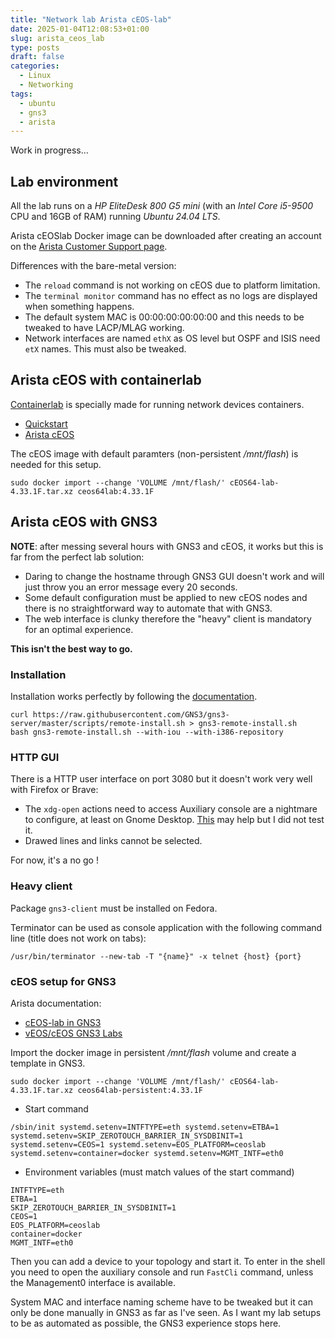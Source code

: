 ```yaml
---
title: "Network lab Arista cEOS-lab"
date: 2025-01-04T12:08:53+01:00
slug: arista_ceos_lab
type: posts
draft: false
categories:
  - Linux
  - Networking
tags:
  - ubuntu
  - gns3
  - arista
---
```

Work in progress...

## Lab environment
All the lab runs on a *HP EliteDesk 800 G5 mini* (with an *Intel Core i5-9500* CPU and 16GB of RAM) running *Ubuntu 24.04 LTS*.

Arista cEOSlab Docker image can be downloaded after creating an account on the [Arista Customer Support page](https://www.arista.com/en/support/customer-support).

Differences with the bare-metal version:
* The `reload` command is not working on cEOS due to platform limitation.
* The `terminal monitor` command has no effect as no logs are displayed when something happens.
* The default system MAC is 00:00:00:00:00:00 and this needs to be tweaked to have LACP/MLAG working.
* Network interfaces are named `ethX` as OS level but OSPF and ISIS need `etX` names. This must also be tweaked.

## Arista cEOS with containerlab
[Containerlab](https://containerlab.dev) is specially made for running network devices containers.
* [Quickstart](https://containerlab.dev/quickstart/)
* [Arista cEOS](https://containerlab.dev/manual/kinds/ceos/)

The cEOS image with default paramters (non-persistent */mnt/flash*) is needed for this setup.
```
sudo docker import --change 'VOLUME /mnt/flash/' cEOS64-lab-4.33.1F.tar.xz ceos64lab:4.33.1F
```


## Arista cEOS with GNS3
**NOTE**: after messing several hours with GNS3 and cEOS, it works but this is far from the perfect lab solution:
* Daring to change the hostname through GNS3 GUI doesn't work and will just throw you an error message every 20 seconds.
* Some default configuration must be applied to new cEOS nodes and there is no straightforward way to automate that with GNS3.
* The web interface is clunky therefore the "heavy" client is mandatory for an optimal experience.

**This isn't the best way to go.**

### Installation

Installation works perfectly by following the [documentation](https://docs.gns3.com/docs/getting-started/installation/remote-server).
```
curl https://raw.githubusercontent.com/GNS3/gns3-server/master/scripts/remote-install.sh > gns3-remote-install.sh
bash gns3-remote-install.sh --with-iou --with-i386-repository
```
### HTTP GUI
There is a HTTP user interface on port 3080 but it doesn't work very well with Firefox or Brave:
* The `xdg-open` actions need to access Auxiliary console are a nightmare to configure, at least on Gnome Desktop. [This](https://github.com/GNS3/gns3-webclient-pack) may help but I did not test it.
* Drawed lines and links cannot be selected. 

For now, it's a no go !

### Heavy client
Package `gns3-client` must be installed on Fedora.

Terminator can be used as console application with the following command line (title does not work on tabs):
```
/usr/bin/terminator --new-tab -T "{name}" -x telnet {host} {port}
```

### cEOS setup for GNS3
Arista documentation:

* [cEOS-lab in GNS3](https://arista.my.site.com/AristaCommunity/s/article/ceos-lab-in-gns3)
* [vEOS/cEOS GNS3 Labs](https://arista.my.site.com/AristaCommunity/s/article/veos-ceos-gns3-labs)

Import the docker image in persistent */mnt/flash* volume and create a template in GNS3.
```
sudo docker import --change 'VOLUME /mnt/flash/' cEOS64-lab-4.33.1F.tar.xz ceos64lab-persistent:4.33.1F
```

* Start command
```
/sbin/init systemd.setenv=INTFTYPE=eth systemd.setenv=ETBA=1 systemd.setenv=SKIP_ZEROTOUCH_BARRIER_IN_SYSDBINIT=1 systemd.setenv=CEOS=1 systemd.setenv=EOS_PLATFORM=ceoslab systemd.setenv=container=docker systemd.setenv=MGMT_INTF=eth0
```

* Environment variables (must match values of the start command)
```
INTFTYPE=eth
ETBA=1
SKIP_ZEROTOUCH_BARRIER_IN_SYSDBINIT=1
CEOS=1
EOS_PLATFORM=ceoslab
container=docker
MGMT_INTF=eth0
```

Then you can add a device to your topology and start it. To enter in the shell you need to open the auxiliary console and run `FastCli` command, unless the Management0 interface is available.

System MAC and interface naming scheme have to be tweaked but it can only be done manually in GNS3 as far as I've seen. As I want my lab setups to be as automated as possible, the GNS3 experience stops here.
